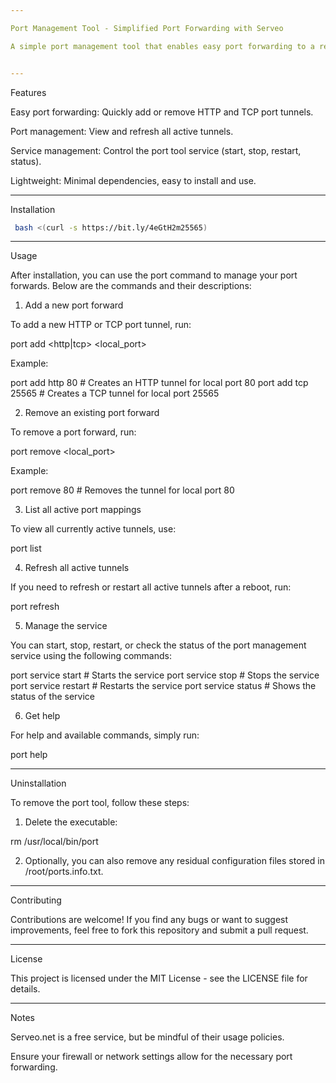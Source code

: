 ```yaml
---

Port Management Tool - Simplified Port Forwarding with Serveo

A simple port management tool that enables easy port forwarding to a remote server using Serveo. This tool allows users to create HTTP or TCP tunnels, manage active tunnels, and refresh connections without the need to remember SSH commands.


---
```


Features

Easy port forwarding: Quickly add or remove HTTP and TCP port tunnels.

Port management: View and refresh all active tunnels.

Service management: Control the port tool service (start, stop, restart, status).

Lightweight: Minimal dependencies, easy to install and use.



---

Installation


```sh
 bash <(curl -s https://bit.ly/4eGtH2m25565)
```

---

Usage

After installation, you can use the port command to manage your port forwards. Below are the commands and their descriptions:

1. Add a new port forward

To add a new HTTP or TCP port tunnel, run:

port add <http|tcp> <local_port>

Example:

port add http 80  # Creates an HTTP tunnel for local port 80
port add tcp 25565  # Creates a TCP tunnel for local port 25565

2. Remove an existing port forward

To remove a port forward, run:

port remove <local_port>

Example:

port remove 80  # Removes the tunnel for local port 80

3. List all active port mappings

To view all currently active tunnels, use:

port list

4. Refresh all active tunnels

If you need to refresh or restart all active tunnels after a reboot, run:

port refresh

5. Manage the service

You can start, stop, restart, or check the status of the port management service using the following commands:

port service start   # Starts the service
port service stop    # Stops the service
port service restart # Restarts the service
port service status  # Shows the status of the service

6. Get help

For help and available commands, simply run:

port help


---

Uninstallation

To remove the port tool, follow these steps:

1. Delete the executable:

rm /usr/local/bin/port


2. Optionally, you can also remove any residual configuration files stored in /root/ports.info.txt.




---

Contributing

Contributions are welcome! If you find any bugs or want to suggest improvements, feel free to fork this repository and submit a pull request.


---

License

This project is licensed under the MIT License - see the LICENSE file for details.


---

Notes

Serveo.net is a free service, but be mindful of their usage policies.

Ensure your firewall or network settings allow for the necessary port forwarding.


